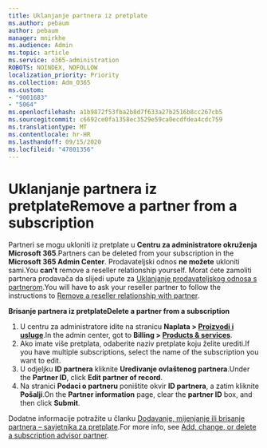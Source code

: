 ```yaml
---
title: Uklanjanje partnera iz pretplate
ms.author: pebaum
author: pebaum
manager: mnirkhe
ms.audience: Admin
ms.topic: article
ms.service: o365-administration
ROBOTS: NOINDEX, NOFOLLOW
localization_priority: Priority
ms.collection: Adm_O365
ms.custom:
- "9001683"
- "5064"
ms.openlocfilehash: a1b9872f53fba2b8d7f633a27b2516b8cc267cb5
ms.sourcegitcommit: c6692ce0fa1358ec3529e59ca0ecdfdea4cdc759
ms.translationtype: MT
ms.contentlocale: hr-HR
ms.lasthandoff: 09/15/2020
ms.locfileid: "47801356"
---
```

# <a name="remove-a-partner-from-a-subscription"></a><span data-ttu-id="f1c18-102">Uklanjanje partnera iz pretplate</span><span class="sxs-lookup"><span data-stu-id="f1c18-102">Remove a partner from a subscription</span></span>

<span data-ttu-id="f1c18-103">Partneri se mogu ukloniti iz pretplate u **Centru za administratore okruženja Microsoft 365**.</span><span class="sxs-lookup"><span data-stu-id="f1c18-103">Partners can be deleted from your subscription in the **Microsoft 365 Admin Center**.</span></span> <span data-ttu-id="f1c18-104">Prodavateljski odnos **ne možete** ukloniti sami.</span><span class="sxs-lookup"><span data-stu-id="f1c18-104">You **can't** remove a reseller relationship yourself.</span></span> <span data-ttu-id="f1c18-105">Morat ćete zamoliti partnera prodavača da slijedi upute za [Uklanjanje prodavateljskog odnosa s partnerom](https://docs.microsoft.com/partner-center/remove-a-relationship).</span><span class="sxs-lookup"><span data-stu-id="f1c18-105">You will have to ask your reseller partner to follow the instructions to [Remove a reseller relationship with partner](https://docs.microsoft.com/partner-center/remove-a-relationship).</span></span>

<span data-ttu-id="f1c18-106">**Brisanje partnera iz pretplate**</span><span class="sxs-lookup"><span data-stu-id="f1c18-106">**Delete a partner from a subscription**</span></span>

1. <span data-ttu-id="f1c18-107">U centru za administratore idite na stranicu **Naplata > [Proizvodi i usluge](https://go.microsoft.com/fwlink/p/?linkid=842054)**.</span><span class="sxs-lookup"><span data-stu-id="f1c18-107">In the admin center, got to **Billing > [Products & services](https://go.microsoft.com/fwlink/p/?linkid=842054)**.</span></span>
2. <span data-ttu-id="f1c18-108">Ako imate više pretplata, odaberite naziv pretplate koju želite urediti.</span><span class="sxs-lookup"><span data-stu-id="f1c18-108">If you have multiple subscriptions, select the name of the subscription you want to edit.</span></span>
3. <span data-ttu-id="f1c18-109">U odjeljku **ID partnera** kliknite **Uređivanje ovlaštenog partnera**.</span><span class="sxs-lookup"><span data-stu-id="f1c18-109">Under the **Partner ID**, click **Edit partner of record**.</span></span>
4. <span data-ttu-id="f1c18-110">Na stranici **Podaci o partneru** poništite okvir **ID partnera**, a zatim kliknite **Pošalji**.</span><span class="sxs-lookup"><span data-stu-id="f1c18-110">On the **Partner information** page, clear the **partner ID** box, and then click **Submit**.</span></span>

<span data-ttu-id="f1c18-111">Dodatne informacije potražite u članku [Dodavanje, mijenjanje ili brisanje partnera – savjetnika za pretplate](https://docs.microsoft.com/microsoft-365/admin/misc/add-partner?view=o365-worldwide).</span><span class="sxs-lookup"><span data-stu-id="f1c18-111">For more info, see [Add, change, or delete a subscription advisor partner](https://docs.microsoft.com/microsoft-365/admin/misc/add-partner?view=o365-worldwide).</span></span>

